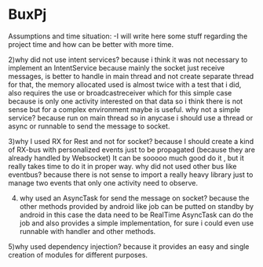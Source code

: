 # BuxPj
Assumptions and time situation:
-I will write here some stuff regarding the project time and how can be better with more time.

2)why did not use intent services? 
because i think it was not necessary to implement an IntentService because mainly the socket just receive messages, 
is better to handle in main thread and not create separate thread for that, 
the memory allocated used is almost twice with a test that i did, also requires the use or broadcastreceiver which for this simple case because is only one activity interested on that data so  i think there is not sense but for a complex environment maybe is useful. 
why not a simple service? because run on main thread so in anycase i should use a thread or async or runnable to send the message to socket.

3)why I used RX for Rest and not for socket? 
because I should create a kind of RX-bus with personalized events just to be propagated (because they are already handled by Websocket) It can be sooooo much good do it , but it really takes time to do it in proper way. 
why did not used other bus like eventbus? because there is not sense to import a really heavy library just to manage two events that only one activity need to observe. 

4) why used an AsyncTask for send the message on socket? because the other methods provided by android like job can be putted on standby by android in this case the data need to be RealTime AsyncTask can do the job and also provides a simple implementation, for sure i could even use runnable with handler and other methods.

5)why used dependency injection? because it provides an easy and single creation of modules for different purposes.
